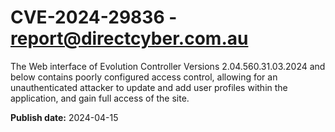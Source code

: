# CVE-2024-29836 - report@directcyber.com.au

The Web interface of Evolution Controller Versions 2.04.560.31.03.2024 and below contains poorly configured access control, allowing for an unauthenticated attacker to update and add user profiles within the application, and gain full access of the site.

**Publish date:** 2024-04-15
